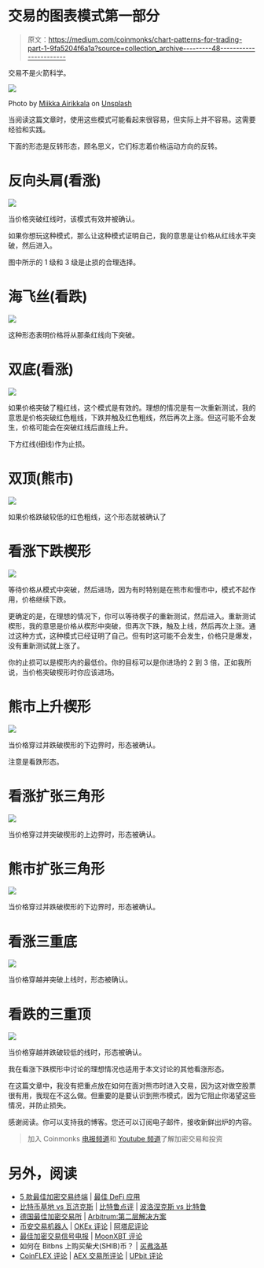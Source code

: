 # 交易的图表模式第一部分

> 原文：<https://medium.com/coinmonks/chart-patterns-for-trading-part-1-9fa5204f6a1a?source=collection_archive---------48----------------------->

交易不是火箭科学。

![](img/144fdbf0a882b62b63566b4bdec553e1.png)

Photo by [Miikka Airikkala](https://unsplash.com/@miikkair?utm_source=unsplash&utm_medium=referral&utm_content=creditCopyText) on [Unsplash](https://unsplash.com/s/photos/wall-street?utm_source=unsplash&utm_medium=referral&utm_content=creditCopyText)

当阅读这篇文章时，使用这些模式可能看起来很容易，但实际上并不容易。这需要经验和实践。

下面的形态是反转形态，顾名思义，它们标志着价格运动方向的反转。

# 反向头肩(看涨)

![](img/02b7f8e9cf4c163fcd05515e54d3c456.png)

当价格突破红线时，该模式有效并被确认。

如果你想玩这种模式，那么让这种模式证明自己，我的意思是让价格从红线水平突破，然后进入。

图中所示的 1 级和 3 级是止损的合理选择。

# 海飞丝(看跌)

![](img/871aab455df0e0fe2587f3712c323869.png)

这种形态表明价格将从那条红线向下突破。

# 双底(看涨)

![](img/cc3064584e45042b144d0d0556f573ce.png)

如果价格突破了粗红线，这个模式是有效的。理想的情况是有一次重新测试，我的意思是价格突破红色粗线，下跌并触及红色粗线，然后再次上涨。但这可能不会发生，价格可能会在突破红线后直线上升。

下方红线(细线)作为止损。

# 双顶(熊市)

![](img/0414a4027c9b0c6cb793d9e1bf2f00f9.png)

如果价格跌破较低的红色粗线，这个形态就被确认了

# 看涨下跌楔形

![](img/16078c751b64300779aec472e85ca049.png)

等待价格从模式中突破，然后进场，因为有时特别是在熊市和慢市中，模式不起作用，价格继续下跌。

更确定的是，在理想的情况下，你可以等待楔子的重新测试，然后进入。重新测试楔形，我的意思是价格从楔形中突破，但再次下跌，触及上线，然后再次上涨。通过这种方式，这种模式已经证明了自己。但有时这可能不会发生，价格只是爆发，没有重新测试就上涨了。

你的止损可以是楔形内的最低价。你的目标可以是你进场的 2 到 3 倍，正如我所说，当价格突破楔形时你应该进场。

# 熊市上升楔形

![](img/10f16553fb03656d64a54f7fc3ff8cbe.png)

当价格穿过并跌破楔形的下边界时，形态被确认。

注意是看跌形态。

# 看涨扩张三角形

![](img/5f24a31450cbc7710d4c61efa17436e0.png)

当价格穿过并突破楔形的上边界时，形态被确认。

# 熊市扩张三角形

![](img/810eef47c16dead1e5e8fb3392362824.png)

当价格穿过并跌破楔形的下边界时，形态被确认。

# 看涨三重底

![](img/7fd32a58127fe6ad4bcc3fd3a2cd9a58.png)

当价格穿越并突破上线时，形态被确认。

# 看跌的三重顶

![](img/d31317043a4125eba4be4b5a99bb5ee3.png)

当价格穿越并跌破较低的线时，形态被确认。

我在看涨下跌楔形中讨论的理想情况也适用于本文讨论的其他看涨形态。

在这篇文章中，我没有把重点放在如何在面对熊市时进入交易，因为这对做空股票很有用，我现在不这么做。但重要的是要认识到熊市模式，因为它阻止你渴望这些情况，并防止损失。

感谢阅读。你可以支持我的博客。您还可以订阅电子邮件，接收新鲜出炉的内容。

> 加入 Coinmonks [电报频道](https://t.me/coincodecap)和 [Youtube 频道](https://www.youtube.com/c/coinmonks/videos)了解加密交易和投资

# 另外，阅读

*   [5 款最佳加密交易终端](https://coincodecap.com/crypto-trading-terminals) | [最佳 DeFi 应用](https://coincodecap.com/best-defi-apps)
*   [比特币基地 vs 瓦济克斯](https://coincodecap.com/coinbase-vs-wazirx) | [比特鲁点评](https://coincodecap.com/bitrue-review) | [波洛涅克斯 vs 比特鲁](https://coincodecap.com/poloniex-vs-bittrex)
*   [德国最佳加密交易所](https://coincodecap.com/crypto-exchanges-in-germany) | [Arbitrum:第二层解决方案](https://coincodecap.com/arbitrum)
*   [币安交易机器人](/coinmonks/binance-trading-bots-d0d57bb62c4c) | [OKEx 评论](/coinmonks/okex-review-6b369304110f) | [阿塔尼评论](https://coincodecap.com/atani-review)
*   [最佳加密交易信号电报](/coinmonks/best-crypto-signals-telegram-5785cdbc4b2b) | [MoonXBT 评论](/coinmonks/moonxbt-review-6e4ab26d037)
*   如何在 Bitbns 上购买柴犬(SHIB)币？ | [买弗洛基](https://coincodecap.com/buy-floki-inu-token)
*   [CoinFLEX 评论](https://coincodecap.com/coinflex-review) | [AEX 交易所评论](https://coincodecap.com/aex-exchange-review) | [UPbit 评论](https://coincodecap.com/upbit-review)